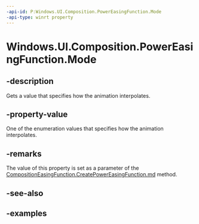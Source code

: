 ```yaml
---
-api-id: P:Windows.UI.Composition.PowerEasingFunction.Mode
-api-type: winrt property
---
```


# Windows.UI.Composition.PowerEasingFunction.Mode

<!--
public Windows.UI.Composition.CompositionEasingFunctionMode Mode { get; }
-->


## -description

Gets a value that specifies how the animation interpolates.

## -property-value

One of the enumeration values that specifies how the animation interpolates.

## -remarks

The value of this property is set as a parameter of the [CompositionEasingFunction.CreatePowerEasingFunction.md](compositioneasingfunction_createpowereasingfunction_938448542.md) method.

## -see-also

## -examples



